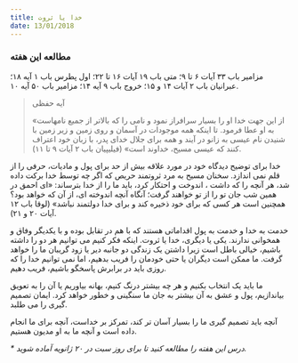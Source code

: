 ```yaml
---
title: خدا یا ثروت
date: 13/01/2018
---
```


### مطالعه این هفته
مزامیر باب ۳۳ آیات ۶ تا ۹؛ متی باب ۱۹ آیات ۱۶ تا ۲۲؛ اول پطرس باب ۱ آیه ۱۸؛ عبرانیان باب ۲ آیات ۱۴ و ۱۵؛ خروج باب ۹ آیه ۱۴؛ مزامیر باب ۵۰ آیه ۱۰.

> <p>آیه حفظی</p>
> «از این جهت خدا او را بسیار سرافراز نمود و نامی را که بالاتر از جمیع نامهاست به او عطا فرمود. تا اینکه همه موجودات در آسمان و روی زمین و زیر زمین با شنیدن نام عیسی به زانو در آیند و همه برای جلال خدای پدر، با زبان خود اعتراف کنند که عیسی مسیح، خداوند است» (فیلیپیان باب ۲ آیات ۹ تا ۱۱).

خدا برای توضیح دیدگاه خود در مورد علاقه بیش از حد برای پول و مادیات، حرفی را از قلم نمی اندازد. سخنان مسیح به مرد ثروتمند حریص که اگر چه توسط خدا برکت داده شد، هر آنچه را که داشت ، اندوخت و احتکار کرد، باید ما را از خدا بترساند: «ای احمق در همین شب جان تو را از تو خواهند گرفت؛ آنگاه آنچه اندوخته ای، از آن که خواهد بود؟ همچنین است هر کسی که برای خود ذخیره کند و برای خدا دولتمند نباشد» (لوقا باب ۱۲ آیات ۲۰ و ۲۱).

خدمت به خدا و خدمت به پول اقداماتی هستند که با هم در تقابل بوده و با یکدیگر وفاق و همخوانی ندارند. یکی یا دیگری، خدا یا ثروت. اینکه فکر کنیم می توانیم هر دو را داشته باشیم، خیالی باطل است زیرا داشتن یک زندگی دو جانبه دیر یا زود گریبان ما را خواهد گرفت. ما ممکن است دیگران یا حتی خودمان را فریب بدهیم، اما نمی توانیم خدا را که روزی باید در برابرش پاسخگو باشیم، فریب دهیم.

ما باید یک انتخاب بکنیم و هر چه بیشتر درنگ کنیم، بهانه بیاوریم یا آن را به تعویق بیاندازیم، پول و عشق به آن بیشتر به جان ما سنگینی و خطور خواهد کرد. ایمان تصمیم گیری را می طلبد.

آنچه باید تصمیم گیری ما را بسیار آسان تر کند، تمرکز بر خداست، آنچه برای ما انجام داده است و آنچه ما به او مدیون هستیم.

_* درس این هفته را مطالعه کنید تا برای روز سبت در ۲۰ ژانویه آماده شوید._